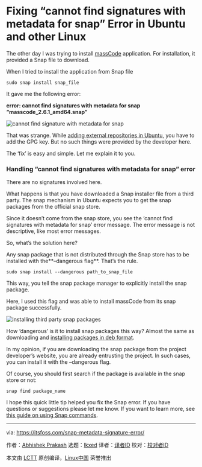 [#]: subject: "Fixing “cannot find signatures with metadata for snap” Error in Ubuntu and other Linux"
[#]: via: "https://itsfoss.com/snap-metadata-signature-error/"
[#]: author: "Abhishek Prakash https://itsfoss.com/author/abhishek/"
[#]: collector: "lkxed"
[#]: translator: "geekpi"
[#]: reviewer: " "
[#]: publisher: " "
[#]: url: " "

Fixing “cannot find signatures with metadata for snap” Error in Ubuntu and other Linux
======

The other day I was trying to install [massCode][1] application. For installation, it provided a Snap file to download.

When I tried to install the application from Snap file

```
sudo snap install snap_file
```

It gave me the following error:

**error: cannot find signatures with metadata for snap “masscode_2.6.1_amd64.snap”**

![cannot find signature with metadata for snap][2]

That was strange. While [adding external repositories in Ubuntu][3], you have to add the GPG key. But no such things were provided by the developer here.

The ‘fix’ is easy and simple. Let me explain it to you.

### Handling “cannot find signatures with metadata for snap” error

There are no signatures involved here.

What happens is that you have downloaded a Snap installer file from a third party. The snap mechanism in Ubuntu expects you to get the snap packages from the official snap store.

Since it doesn’t come from the snap store, you see the ‘cannot find signatures with metadata for snap’ error message. The error message is not descriptive, like most error messages.

So, what’s the solution here?

Any snap package that is not distributed through the Snap store has to be installed with the**–dangerous flag**. That’s the rule.

```
sudo snap install --dangerous path_to_snap_file
```

This way, you tell the snap package manager to explicitly install the snap package.

Here, I used this flag and was able to install massCode from its snap package successfully.

![installing third party snap packages][4]

How ‘dangerous’ is it to install snap packages this way? Almost the same as downloading and [installing packages in deb format][5].

In my opinion, if you are downloading the snap package from the project developer’s website, you are already entrusting the project. In such cases, you can install it with the –dangerous flag.

Of course, you should first search if the package is available in the snap store or not:

```
snap find package_name
```

I hope this quick little tip helped you fix the Snap error. If you have questions or suggestions please let me know. If you want to learn more, see [this guide on using Snap commands][6].

--------------------------------------------------------------------------------

via: https://itsfoss.com/snap-metadata-signature-error/

作者：[Abhishek Prakash][a]
选题：[lkxed][b]
译者：[译者ID](https://github.com/译者ID)
校对：[校对者ID](https://github.com/校对者ID)

本文由 [LCTT](https://github.com/LCTT/TranslateProject) 原创编译，[Linux中国](https://linux.cn/) 荣誉推出

[a]: https://itsfoss.com/author/abhishek/
[b]: https://github.com/lkxed
[1]: https://masscode.io/
[2]: https://itsfoss.com/wp-content/uploads/2022/07/cannot-find-signature-with-metadata-for-snap-800x205.png
[3]: https://itsfoss.com/adding-external-repositories-ubuntu/
[4]: https://itsfoss.com/wp-content/uploads/2022/07/installing-third-party-snap-packages-800x358.png
[5]: https://itsfoss.com/install-deb-files-ubuntu/
[6]: https://itsfoss.com/use-snap-packages-ubuntu-16-04/
